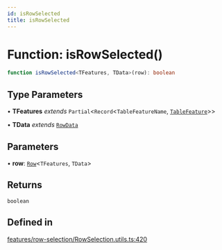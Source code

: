 ```yaml
---
id: isRowSelected
title: isRowSelected
---
```


# Function: isRowSelected()

```ts
function isRowSelected<TFeatures, TData>(row): boolean
```

## Type Parameters

• **TFeatures** *extends* `Partial`\<`Record`\<`TableFeatureName`, [`TableFeature`](../interfaces/tablefeature.md)\>\>

• **TData** *extends* [`RowData`](../type-aliases/rowdata.md)

## Parameters

• **row**: [`Row`](../type-aliases/row.md)\<`TFeatures`, `TData`\>

## Returns

`boolean`

## Defined in

[features/row-selection/RowSelection.utils.ts:420](https://github.com/TanStack/table/blob/main/packages/table-core/src/features/row-selection/RowSelection.utils.ts#L420)
